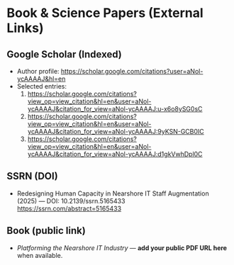 # Book & Science Papers (External Links)

## Google Scholar (Indexed)
- Author profile: https://scholar.google.com/citations?user=aNol-ycAAAAJ&hl=en
- Selected entries:
  1) https://scholar.google.com/citations?view_op=view_citation&hl=en&user=aNol-ycAAAAJ&citation_for_view=aNol-ycAAAAJ:u-x6o8ySG0sC  
  2) https://scholar.google.com/citations?view_op=view_citation&hl=en&user=aNol-ycAAAAJ&citation_for_view=aNol-ycAAAAJ:9yKSN-GCB0IC  
  3) https://scholar.google.com/citations?view_op=view_citation&hl=en&user=aNol-ycAAAAJ&citation_for_view=aNol-ycAAAAJ:d1gkVwhDpl0C

## SSRN (DOI)
- Redesigning Human Capacity in Nearshore IT Staff Augmentation (2025) — DOI: 10.2139/ssrn.5165433  
  https://ssrn.com/abstract=5165433

## Book (public link)
- *Platforming the Nearshore IT Industry* — **add your public PDF URL here** when available.
